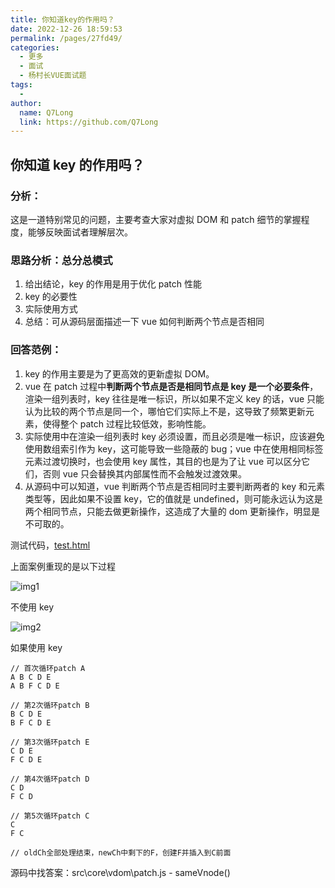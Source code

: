 ```yaml
---
title: 你知道key的作用吗？
date: 2022-12-26 18:59:53
permalink: /pages/27fd49/
categories:
  - 更多
  - 面试
  - 杨村长VUE面试题
tags:
  -
author:
  name: Q7Long
  link: https://github.com/Q7Long
---
```


## 你知道 key 的作用吗？

### 分析：

这是一道特别常见的问题，主要考查大家对虚拟 DOM 和 patch 细节的掌握程度，能够反映面试者理解层次。

### 思路分析：总分总模式

1. 给出结论，key 的作用是用于优化 patch 性能
2. key 的必要性
3. 实际使用方式
4. 总结：可从源码层面描述一下 vue 如何判断两个节点是否相同

### 回答范例：

1. key 的作用主要是为了更高效的更新虚拟 DOM。
2. vue 在 patch 过程中**判断两个节点是否是相同节点是 key 是一个必要条件**，渲染一组列表时，key 往往是唯一标识，所以如果不定义 key 的话，vue 只能认为比较的两个节点是同一个，哪怕它们实际上不是，这导致了频繁更新元素，使得整个 patch 过程比较低效，影响性能。
3. 实际使用中在渲染一组列表时 key 必须设置，而且必须是唯一标识，应该避免使用数组索引作为 key，这可能导致一些隐蔽的 bug；vue 中在使用相同标签元素过渡切换时，也会使用 key 属性，其目的也是为了让 vue 可以区分它们，否则 vue 只会替换其内部属性而不会触发过渡效果。
4. 从源码中可以知道，vue 判断两个节点是否相同时主要判断两者的 key 和元素类型等，因此如果不设置 key，它的值就是 undefined，则可能永远认为这是两个相同节点，只能去做更新操作，这造成了大量的 dom 更新操作，明显是不可取的。

测试代码，[test.html](./test.html)

上面案例重现的是以下过程

![img1](http://zql.eu5.org/images/qlBlog_images/%E9%9D%A2%E8%AF%95%E9%A2%98/%E6%9D%A8%E6%9D%91%E9%95%BFVue%E9%9D%A2%E8%AF%95%E9%A2%98/v2-6e88cc53a7e427f0ae8340cf930ac30d_hd.jpg)

不使用 key

![img2](http://zql.eu5.org/images/qlBlog_images/%E9%9D%A2%E8%AF%95%E9%A2%98/%E6%9D%A8%E6%9D%91%E9%95%BFVue%E9%9D%A2%E8%AF%95%E9%A2%98/v2-bf76311258f100b789226ccbb2600071_hd.jpg)

如果使用 key

```
// 首次循环patch A
A B C D E
A B F C D E

// 第2次循环patch B
B C D E
B F C D E

// 第3次循环patch E
C D E
F C D E

// 第4次循环patch D
C D
F C D

// 第5次循环patch C
C
F C

// oldCh全部处理结束，newCh中剩下的F，创建F并插入到C前面
```

源码中找答案：src\core\vdom\patch.js - sameVnode()
